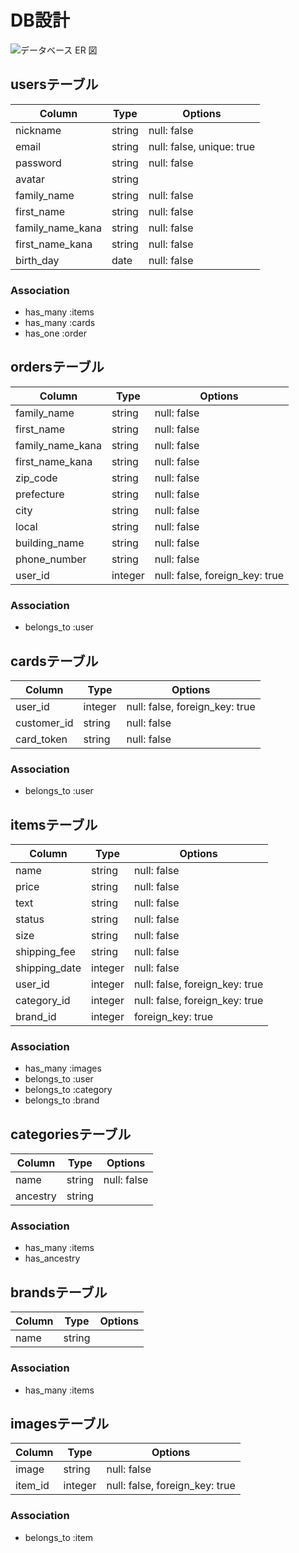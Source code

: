 # DB設計
![データベース ER 図](https://user-images.githubusercontent.com/66294265/86117198-8e9d6180-bb09-11ea-86c4-9588eca436ba.jpeg)

## usersテーブル

|Column|Type|Options|
|------|----|-------|
|nickname|string|null: false|
|email|string|null: false, unique: true|
|password|string|null: false|
|avatar|string||
|family_name|string|null: false|
|first_name|string|null: false|
|family_name_kana|string|null: false|
|first_name_kana|string|null: false|
|birth_day|date|null: false|

### Association
- has_many :items
- has_many :cards
- has_one :order


## ordersテーブル

|Column|Type|Options|
|------|----|-------|
|family_name|string|null: false|
|first_name|string|null: false|
|family_name_kana|string|null: false|
|first_name_kana|string|null: false|
|zip_code|string|null: false|
|prefecture|string|null: false|
|city|string|null: false|
|local|string|null: false|
|building_name|string|null: false|
|phone_number|string|null: false|
|user_id|integer|null: false, foreign_key: true|


### Association
- belongs_to :user



## cardsテーブル

|Column|Type|Options|
|------|----|-------|
|user_id|integer|null: false, foreign_key: true|
|customer_id|string|null: false|
|card_token|string|null: false|

### Association
- belongs_to :user



## itemsテーブル

|Column|Type|Options|
|------|----|-------|
|name|string|null: false|
|price|string|null: false|
|text|string|null: false|
|status|string|null: false|
|size|string|null: false|
|shipping_fee|string|null: false|
|shipping_date|integer|null: false|
|user_id|integer|null: false, foreign_key: true|
|category_id|integer|null: false, foreign_key: true|
|brand_id|integer|foreign_key: true|


### Association
- has_many :images
- belongs_to :user
- belongs_to :category
- belongs_to :brand


## categoriesテーブル

|Column|Type|Options|
|------|----|-------|
|name|string|null: false|
|ancestry|string||


### Association
- has_many :items
- has_ancestry



## brandsテーブル

|Column|Type|Options|
|------|----|-------|
|name|string||



### Association
- has_many :items


## imagesテーブル

|Column|Type|Options|
|------|----|-------|
|image|string|null: false|
|item_id|integer|null: false, foreign_key: true|



### Association
- belongs_to :item


